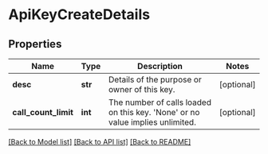 # ApiKeyCreateDetails

## Properties
Name | Type | Description | Notes
------------ | ------------- | ------------- | -------------
**desc** | **str** | Details of the purpose or owner of this key. | [optional] 
**call_count_limit** | **int** | The number of calls loaded on this key. &#39;None&#39; or no value implies unlimited. | [optional] 

[[Back to Model list]](../README.md#documentation-for-models) [[Back to API list]](../README.md#documentation-for-api-endpoints) [[Back to README]](../README.md)


